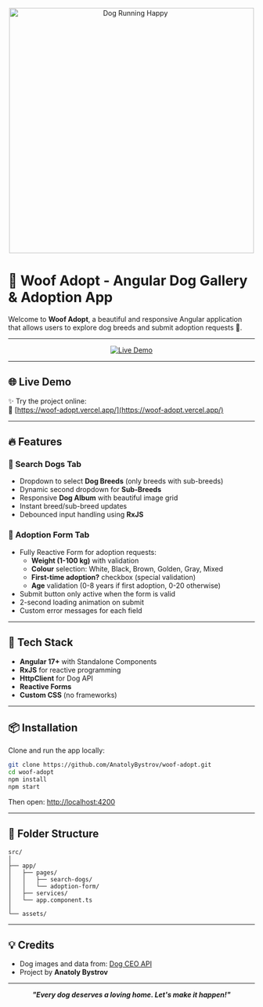 
<!-- Dog Running GIF -->
<p align="center">
  <img src="https://media.giphy.com/media/v1.Y2lkPTc5MGI3NjExMjR0YWVsaDUxbmE2Nzc3b2VmM2E2N25reW02Y3E0dTZwYXJkYmtobiZlcD12MV9naWZzX3NlYXJjaCZjdD1n/8Ry7iAVwKBQpG/giphy.gif" width="500" alt="Dog Running Happy">
</p>

# 🐶 Woof Adopt - Angular Dog Gallery & Adoption App

Welcome to **Woof Adopt**, a beautiful and responsive Angular application that allows users to explore dog breeds and submit adoption requests 🐾.

---

<p align="center">
  <a href="https://woof-adopt.vercel.app/" target="_blank">
    <img src="https://img.shields.io/badge/Live-Demo-brightgreen?style=for-the-badge&logo=vercel" alt="Live Demo">
  </a>
</p>

---

## 🌐 Live Demo

✨ Try the project online:  
🔗 [https://woof-adopt.vercel.app/](https://woof-adopt.vercel.app/)

---

## 🔥 Features

### 🔎 Search Dogs Tab

- Dropdown to select **Dog Breeds** (only breeds with sub-breeds)
- Dynamic second dropdown for **Sub-Breeds**
- Responsive **Dog Album** with beautiful image grid
- Instant breed/sub-breed updates
- Debounced input handling using **RxJS**

### 📝 Adoption Form Tab

- Fully Reactive Form for adoption requests:
  - **Weight (1-100 kg)** with validation
  - **Colour** selection: White, Black, Brown, Golden, Gray, Mixed
  - **First-time adoption?** checkbox (special validation)
  - **Age** validation (0-8 years if first adoption, 0-20 otherwise)
- Submit button only active when the form is valid
- 2-second loading animation on submit
- Custom error messages for each field

---

## 🧪 Tech Stack

- **Angular 17+** with Standalone Components
- **RxJS** for reactive programming
- **HttpClient** for Dog API
- **Reactive Forms**
- **Custom CSS** (no frameworks)

---

## 📦 Installation

Clone and run the app locally:

```bash
git clone https://github.com/AnatolyBystrov/woof-adopt.git
cd woof-adopt
npm install
npm start
```

Then open: [http://localhost:4200](http://localhost:4200)

---

## 📁 Folder Structure

```
src/
│
├── app/
│   ├── pages/
│   │   ├── search-dogs/
│   │   └── adoption-form/
│   ├── services/
│   └── app.component.ts
│
└── assets/
```

---

## 💡 Credits

- Dog images and data from: [Dog CEO API](https://dog.ceo/dog-api/)
- Project by **Anatoly Bystrov**

---

<p align="center">
  <b><i>"Every dog deserves a loving home. Let's make it happen!"</i></b>
</p>
